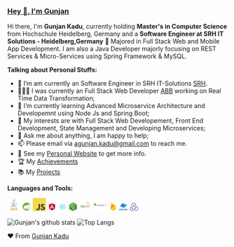 ### [Hey 👋, I'm Gunjan](https://gunjankadu.com) 

Hi there, I'm **Gunjan Kadu**, currently holding **Master's in Computer Science** from Hochschule Heidelberg, Germany and a **Software Engineer at SRH IT Solutions - Heidelberg,Germany** 🚀 Majored in Full Stack Web and Mobile App Development. I am also a Java Developer majorly focusing on REST Services & Micro-Services using Spring Framework & MySQL.


**Talking about Personal Stuffs:**
- 💼 I’m am currently an Software Engineer in SRH IT-Solutions [SRH](https://www.srh.de/de).
- 👨🏽‍💻 I was currently an Full Stack Web Developer [ABB](https://global.abb/group/en) working on Real Time Data Transformation;
- 🌱 I’m currently learning Advanced Microservice Architecture and Developemnt using Node Js and Spring Boot; 
- 🤔 My interests are with Full Stack Web Developement, Front End Development, State Management and Developing Microservices;
- 💬 Ask me about anything, I am happy to help;
- 📫 Please email via agunjan.kadu@gmail.com to reach me.
- 📝 See my [Personal Website](https://gunjankadu.com/) to get more info.<br/>
- 🏆 My [Achievements](https://gunjankadu.com/certificates)
- 📚 My [Projects](https://gunjankadu.com/projects)


**Languages and Tools:**  

<code><img height="30" src="https://raw.githubusercontent.com/github/explore/80688e429a7d4ef2fca1e82350fe8e3517d3494d/topics/java/java.png"></code>
<code><img height="20" src="https://raw.githubusercontent.com/github/explore/80688e429a7d4ef2fca1e82350fe8e3517d3494d/topics/spring-boot/spring-boot.png"></code>
<code><img height="30" src="https://raw.githubusercontent.com/github/explore/80688e429a7d4ef2fca1e82350fe8e3517d3494d/topics/javascript/javascript.png"></code>
<code><img height="20" src="https://raw.githubusercontent.com/github/explore/80688e429a7d4ef2fca1e82350fe8e3517d3494d/topics/angular/angular.png"></code>
<code><img height="20" src="https://raw.githubusercontent.com/github/explore/80688e429a7d4ef2fca1e82350fe8e3517d3494d/topics/react/react.png"></code>
<code><img height="20" src="https://raw.githubusercontent.com/github/explore/80688e429a7d4ef2fca1e82350fe8e3517d3494d/topics/nodejs/nodejs.png"></code>
<code><img height="30" src="https://raw.githubusercontent.com/github/explore/80688e429a7d4ef2fca1e82350fe8e3517d3494d/topics/mysql/mysql.png"></code>
<code><img height="30" src="https://raw.githubusercontent.com/github/explore/80688e429a7d4ef2fca1e82350fe8e3517d3494d/topics/mongodb/mongodb.png"></code>
<code><img height="20" src="https://raw.githubusercontent.com/github/explore/80688e429a7d4ef2fca1e82350fe8e3517d3494d/topics/firebase/firebase.png"></code>
<code><img height="20" src="https://raw.githubusercontent.com/github/explore/80688e429a7d4ef2fca1e82350fe8e3517d3494d/topics/docker/docker.png"></code>
<code><img height="20" src="https://raw.githubusercontent.com/github/explore/80688e429a7d4ef2fca1e82350fe8e3517d3494d/topics/redux/redux.png"></code>

![Gunjan's github stats](https://github-readme-stats.vercel.app/api?username=GunjanKadu&show_icons=true&hide_border=true&count_private=true&theme=dark&hide=contribs)
![Top Langs](https://github-readme-stats.vercel.app/api/top-langs/?username=GunjanKadu&layout=compact)

❤️ From [Gunjan Kadu](https://github.com/GunjanKadu)
